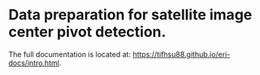 # Data preparation for satellite image center pivot detection.


The full documentation is located at: https://tifhsu88.github.io/eri-docs/intro.html.
